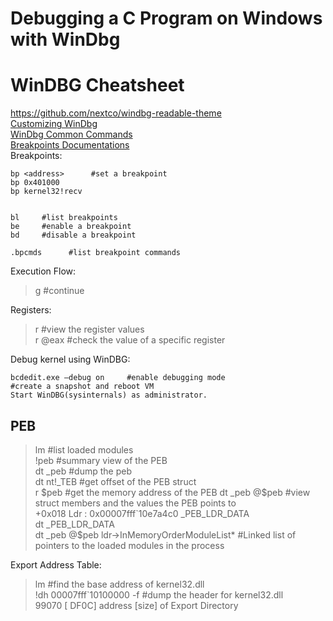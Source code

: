 # Debugging a C Program on Windows with WinDbg     
# WinDBG Cheatsheet   
https://github.com/nextco/windbg-readable-theme     
[Customizing WinDbg](https://www.zachburlingame.com/2011/12/customizing-your-windbg-workspace-and-color-scheme/)     
[WinDbg Common Commands](http://windbg.info/doc/1-common-cmds.html)       
[Breakpoints Documentations](https://learn.microsoft.com/en-us/windows-hardware/drivers/debuggercmds/bp--bu--bm--set-breakpoint-0)   
Breakpoints:  

    bp <address>      #set a breakpoint   
    bp 0x401000   
    bp kernel32!recv   
       

    bl     #list breakpoints  
    be     #enable a breakpoint   
    bd     #disable a breakpoint   
  
    .bpcmds      #list breakpoint commands   
Execution Flow:      
> g   #continue    

Registers:       
> r    #view the register values   
> r @eax    #check the value of a specific register    

Debug kernel using WinDBG:     
```
bcdedit.exe –debug on     #enable debugging mode
#create a snapshot and reboot VM
Start WinDBG(sysinternals) as administrator.  
```

## PEB   
> lm   #list loaded modules   
> !peb   #summary view of the PEB          
> dt _peb     #dump the peb   
> dt nt!_TEB    #get offset of the PEB struct   
> r $peb     #get the memory address of the PEB    
> dt _peb @$peb    #view struct members and the values the PEB points to       
+0x018 Ldr              : 0x00007fff`10e7a4c0 _PEB_LDR_DATA        
> dt _PEB_LDR_DATA   
> dt _peb @$peb ldr->InMemoryOrderModuleList*     #Linked list of pointers to the loaded modules in the process   

Export Address Table:      
> lm    #find the base address of kernel32.dll    
> !dh 00007fff`10100000 -f        #dump the header for kernel32.dll    
   99070 [    DF0C] address [size] of Export Directory    
